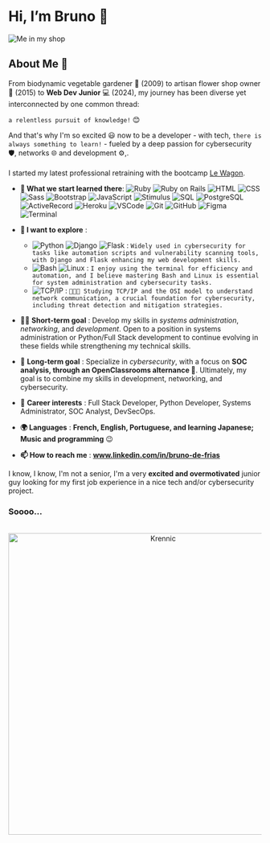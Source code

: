 # Hi, I’m Bruno 👋

![Me in my shop](https://media.licdn.com/dms/image/v2/D5616AQEcS52fmt9Ahw/profile-displaybackgroundimage-shrink_350_1400/profile-displaybackgroundimage-shrink_350_1400/0/1712823314688?e=1736380800&v=beta&t=7Kuj7r0jUHeraR73N5vzGtZdhL4cp6Cjz7ujW8G5Iuc)

## About Me 🚀

From biodynamic vegetable gardener :carrot: (2009) to artisan flower shop owner :tulip: (2015) to **Web Dev Junior** :computer: (2024), my journey has been diverse yet interconnected by one common thread: 

`a relentless pursuit of knowledge!` 😊

And that's why I'm so excited :smiley: now to be a developer - with tech, `there is always something to learn!` - fueled by a deep passion for  cybersecurity 🛡️, networks 🌐 and development ⚙️,.  
<br>
I started my latest professional retraining with the bootcamp [Le Wagon](https://www.lewagon.com/fr/web-development-course).  

- **🌱 What we start learned there**:
![Ruby](https://img.shields.io/badge/-Ruby-CC342D?style=flat-square&logo=ruby&logoColor=black)
![Ruby on Rails](https://img.shields.io/badge/-Ruby_on_Rails-CC0000?style=flat-square&logo=ruby-on-rails&logoColor=white)
![HTML](https://img.shields.io/badge/-HTML-E34F26?style=flat-square&logo=html5&logoColor=white)
![CSS](https://img.shields.io/badge/-CSS-1572B6?style=flat-square&logo=css3&logoColor=white)
![Sass](https://img.shields.io/badge/-Sass-CC6699?style=flat-square&logo=sass&logoColor=white)
![Bootstrap](https://img.shields.io/badge/-Bootstrap-563D7C?style=flat-square&logo=bootstrap&logoColor=white)
![JavaScript](https://img.shields.io/badge/-JavaScript-F7DF1E?style=flat-square&logo=javascript&logoColor=black)
![Stimulus](https://img.shields.io/badge/-Stimulus-E55925?style=flat-square&logo=stimulus&logoColor=white)
![SQL](https://img.shields.io/badge/-SQL-003B57?style=flat-square&logo=sql&logoColor=white)
![PostgreSQL](https://img.shields.io/badge/-PostgreSQL-336791?style=flat-square&logo=postgresql&logoColor=white)
![ActiveRecord](https://img.shields.io/badge/-Active_Record-CC0000?style=flat-square&logo=ruby-on-rails&logoColor=white)
![Heroku](https://img.shields.io/badge/-Heroku-430098?style=flat-square&logo=heroku&logoColor=white)
![VSCode](https://img.shields.io/badge/-VSCode-007ACC?style=flat-square&logo=visual-studio-code&logoColor=white)
![Git](https://img.shields.io/badge/-Git-F05032?style=flat-square&logo=git&logoColor=white)
![GitHub](https://img.shields.io/badge/-GitHub-181717?style=flat-square&logo=github&logoColor=white)
![Figma](https://img.shields.io/badge/-Figma-F24E1E?style=flat-square&logo=figma&logoColor=white)
![Terminal](https://img.shields.io/badge/-Terminal-000000?style=flat-square&logo=windows-terminal&logoColor=white)

- **🔭 I want to explore** :  
    * ![Python](https://img.shields.io/badge/-Python-3776AB?style=flat-square&logo=python&logoColor=white) ![Django](https://img.shields.io/badge/-Django-092E20?style=flat-square&logo=django&logoColor=white) ![Flask](https://img.shields.io/badge/-Flask-000000?style=flat-square&logo=flask&logoColor=white) : `Widely used in cybersecurity for tasks like automation scripts and vulnerability scanning tools, with Django and Flask enhancing my web development skills.`
    * ![Bash](https://img.shields.io/badge/-Bash-4EAA25?style=flat-square&logo=gnubash&logoColor=white) ![Linux](https://img.shields.io/badge/-Linux-FCC624?style=flat-square&logo=linux&logoColor=white) : `I enjoy using the terminal for efficiency and automation, and I believe mastering Bash and Linux is essential for system administration and cybersecurity tasks.`
    * ![TCP/IP](https://img.shields.io/badge/-TCP%2FIP-0046FF?style=flat-square&logo=internet-explorer&logoColor=white) : `👨‍🏫📖 Studying TCP/IP and the OSI model to understand network communication, a crucial foundation for cybersecurity, including threat detection and mitigation strategies.`
- 🧑‍💻 **Short-term goal** : Develop my skills in *systems administration*, *networking*, and *development*. Open to a position in systems administration or Python/Full Stack development to continue evolving in these fields while strengthening my technical skills.
- 🎯 **Long-term goal** : Specialize in *cybersecurity*, with a focus on **SOC analysis, through an OpenClassrooms alternance 💼**. Ultimately, my goal is to combine my skills in development, networking, and cybersecurity.
- 💼 **Career interests** : Full Stack Developer, Python Developer, Systems Administrator, SOC Analyst, DevSecOps.
- **🌍 Languages** : **French, English, Portuguese, and learning Japanese; Music and programming** :wink: 
- **📫 How to reach me** : **www.linkedin.com/in/bruno-de-frias**

I know, I know, I'm not a senior, I'm a very **excited and overmotivated** junior guy looking for my first job experience in a nice tech and/or cybersecurity project.
### Soooo...  
<br>
<div align="center">    
    <img src="https://media1.tenor.com/m/I6iGTm0JKCAAAAAC/star-wars-rogue-one.gif" alt="Krennic" width="600" />
</div>
